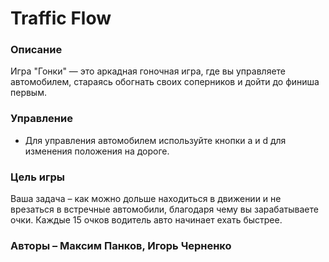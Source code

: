 # Traffic Flow
### Описание
Игра "Гонки" — это аркадная гоночная игра, где вы управляете автомобилем, стараясь обогнать своих соперников и дойти до финиша первым.

### Управление
- Для управления автомобилем используйте кнопки a и d для изменения положения на дороге.
### Цель игры
Ваша задача – как можно дольше находиться в движении и не врезаться в встречные автомобили, благодаря чему вы зарабатываете очки. Каждые 15 очков водитель авто начинает ехать быстрее. 
### Авторы – Максим Панков, Игорь Черненко
